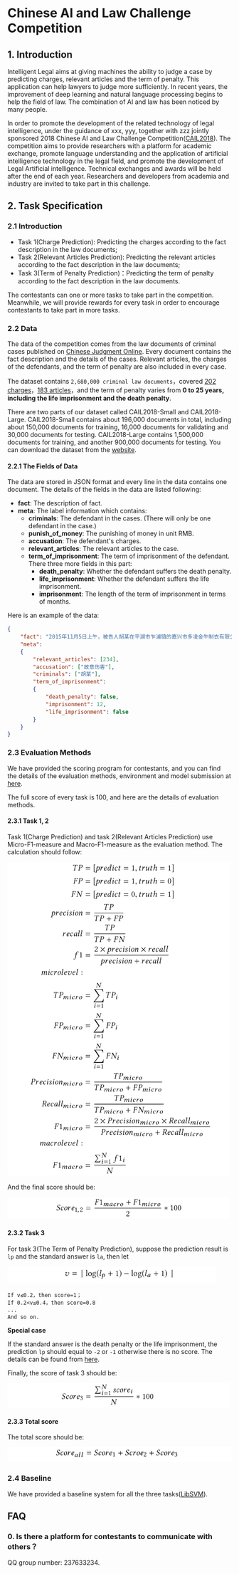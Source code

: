 #     Chinese AI and Law Challenge Competition

## 1. Introduction

Intelligent Legal aims at giving machines the ability to judge a case by predicting charges, relevant articles and the term of penalty. This application can help lawyers to judge more sufficiently. In recent years, the improvement of deep learning and natural language processing begins to help the field of law. The combination of AI and law has been noticed by many people.

In order to promote the development of the related technology of legal intelligence, under the guidance of xxx, yyy, together with zzz jointly sponsored 2018 Chinese AI and Law Challenge Competition([CAIL2018](http://cail.cipsc.org.cn/)). The competition aims to provide researchers with a platform for academic exchange, promote language understanding and the application of artificial intelligence technology in the legal field, and promote the development of Legal Artificial intelligence. Technical exchanges and awards will be held after the end of each year. Researchers and developers from academia and industry are invited to take part in this challenge.


## 2. Task Specification

### 2.1 Introduction

* Task 1(Charge Prediction): Predicting the charges according to the fact description in the law documents;
* Task 2(Relevant Articles Prediction): Predicting the relevant articles according to the fact description in the law documents;
* Task 3(Term of Penalty Prediction)：Predicting the term of penalty according to the fact description in the law documents.

The contestants can one or more tasks to take part in the competition. Meanwhile, we will provide rewards for every task in order to encourage contestants to take part in more tasks.

### 2.2 Data

The data of the competition comes from the law documents of criminal cases published on  [Chinese Judgment Online](http://wenshu.court.gov.cn/). Every document contains the fact description and the details of the cases. Relevant articles, the charges of the defendants, and the term of penalty are also included in every case.

The dataset contains `2,680,000 criminal law documents`，covered [202 charges](meta/accu.txt)，[183 articles](meta/law.txt)，and the term of penalty varies from **0 to 25 years, including the life imprisonment and the death penalty**.

There are two parts of our dataset called CAIL2018-Small and CAIL2018-Large. CAIL2018-Small contains about 196,000 documents in total, including about 150,000 documents for training, 16,000 documents for validating and 30,000 documents for testing. CAIL2018-Large contains 1,500,000 documents for training, and another 900,000 documents for testing. You can download the dataset from the [website](http://cail.cipsc.org.cn).

#### 2.2.1 The Fields of Data
The data are stored in JSON format and every line in the data contains one document. The details of the fields in the data are listed following:

* **fact**: The description of fact.
* **meta**: The label information which contains:
    * **criminals**: The defendant in the cases. (There will only be one defendant in the case.)
    * **punish\_of\_money**: The punishing of money in unit RMB.
    * **accusation**: The defendant's charges.
    * **relevant\_articles**: The relevant articles to the case.
    * **term\_of\_imprisonment**: The term of imprisonment of the defendant.
        There three more fields in this part:
        * **death\_penalty**: Whether the defendant suffers the death penalty.
        * **life\_imprisonment**: Whether the defendant suffers the life imprisonment.
        * **imprisonment**: The length of the term of imprisonment in terms of months.

Here is an example of the data:

```json
{   
    "fact": "2015年11月5日上午，被告人胡某在平湖市乍浦镇的嘉兴市多凌金牛制衣有限公司车间内，与被害人孙某因工作琐事发生口角，后被告人胡某用木制坐垫打伤被害人孙某左腹部。经平湖公安司法鉴定中心鉴定：孙某的左腹部损伤已达重伤二级。",   
    "meta": 
    {  
        "relevant_articles": [234],  
        "accusation": ["故意伤害"], 
        "criminals": ["胡某"],  
        "term_of_imprisonment": 
        {  
            "death_penalty": false,  
            "imprisonment": 12,  
            "life_imprisonment": false
        }
    }
}
```

### 2.3 Evaluation Methods

We have provided the scoring program for contestants, and you can find the details of the evaluation methods, environment and model submission at [here](https://github.com/thunlp/CAIL2018).

The full score of every task is 100, and here are the details of evaluation methods.

#### 2.3.1 Task 1, 2

Task 1(Charge Prediction) and task 2(Relevant Articles Prediction) use Micro-F1-measure and Macro-F1-measure as the evaluation method. The calculation should follow:

![f1](pic/f1.png)

And the final score should be:

![score1](pic/score_1.png)

#### 2.3.2 Task 3

For task 3(The Term of Penalty Prediction), suppose the prediction result is `lp` and the standard answer is `la`, then let

![v](pic/v.png)

```
If v≤0.2，then score=1；
If 0.2<v≤0.4，then score=0.8
...
And so on.
```
**Special case**

If the standard answer is the death penalty or the life imprisonment, the prediction `lp` should equal to `-2` or `-1` otherwise there is no score. The details can be found from [here](https://github.com/thunlp/CAIL2018/blob/a258c1dae88e8fc576529e6dcb012a430da00b95/judger/judger.py#L90).

Finally, the score of task 3 should be:

![score3](pic/score_3.png)

#### 2.3.3 Total score

The total score should be:

![score_all](pic/score_all.png)


### 2.4 Baseline

We have provided a baseline system for all the three tasks([LibSVM](https://github.com/thunlp/CAIL2018/tree/master/baseline)).

## FAQ

### 0. Is there a platform for contestants to communicate with others？

QQ group number: 237633234.
